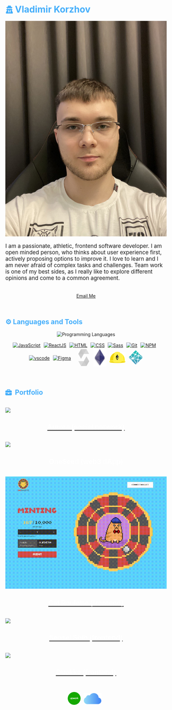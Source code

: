 <h1 style="color: #44AEFB;display:flex;align-items:center">
<svg xmlns="http://www.w3.org/2000/svg" viewBox="0 0 448 512" style="&#10;    fill:#44AEFB;width: 25px;height: 25px;margin-right:5px"><path d="M224 16c-6.7 0-10.8-2.8-15.5-6.1C201.9 5.4 194 0 176 0c-30.5 0-52 43.7-66 89.4C62.7 98.1 32 112.2 32 128c0 14.3 25 27.1 64.6 35.9c-.4 4-.6 8-.6 12.1c0 17 3.3 33.2 9.3 48H45.4C38 224 32 230 32 237.4c0 1.7 .3 3.4 1 5l38.8 96.9C28.2 371.8 0 423.8 0 482.3C0 498.7 13.3 512 29.7 512H418.3c16.4 0 29.7-13.3 29.7-29.7c0-58.5-28.2-110.4-71.7-143L415 242.4c.6-1.6 1-3.3 1-5c0-7.4-6-13.4-13.4-13.4H342.7c6-14.8 9.3-31 9.3-48c0-4.1-.2-8.1-.6-12.1C391 155.1 416 142.3 416 128c0-15.8-30.7-29.9-78-38.6C324 43.7 302.5 0 272 0c-18 0-25.9 5.4-32.5 9.9c-4.8 3.3-8.8 6.1-15.5 6.1zm56 208H267.6c-16.5 0-31.1-10.6-36.3-26.2c-2.3-7-12.2-7-14.5 0c-5.2 15.6-19.9 26.2-36.3 26.2H168c-22.1 0-40-17.9-40-40V169.6c28.2 4.1 61 6.4 96 6.4s67.8-2.3 96-6.4V184c0 22.1-17.9 40-40 40zm-88 96l16 32L176 480 128 288l64 32zm128-32L272 480 240 352l16-32 64-32z"/></svg>
  Vladimir Korzhov
</h1>

<img src="./photo.jpg" />

<p style="font-size: 17px;" >
  I am a passionate, athletic, frontend software developer. I am open minded person, who thinks about user experience first, actively proposing options to improve it. I love to learn and I am never afraid of complex tasks and challenges. Team work is one of my best sides, as I really like to explore different opinions and come to a common agreement.
<br>
<br>
<div align="center">

[Email Me](mailto:korgov.vova@icloud.com)
</div>
</p>    
<br>
<!-- Languages and Tools -->

<h2 style="color: #44AEFB">⚙️ Languages and Tools</h2>
<div align="center" style="display:block;">
    <img width="100px" alt="Programming Languages" src="https://user-images.githubusercontent.com/78341798/194531121-47b0119a-ce00-439d-b586-125f86acb098.png"/> 
</div>
<br>   
<!-- Icons Resources -->
<!-- https://devicon.dev/ -->
<!-- https://cdn.jsdelivr.net/npm/simple-icons@v3/icons/ -->
<div style="display:flex;flex-wrap:wrap;justify-content:center;align-items:center">
  <a href="https://developer.mozilla.org/en-US/docs/Web/JavaScript" target="_blank" rel="noreferrer">
      <img  alt="JavaScript" height="50px" style="padding-right:10px;" src="https://cdn.jsdelivr.net/gh/devicons/devicon/icons/javascript/javascript-plain.svg"/>
  </a>
  <a href="https://reactjs.org/" target="_blank" rel="noreferrer">
      <img  alt="ReactJS" height="50px" style="padding-right:10px;" src="https://cdn.jsdelivr.net/gh/devicons/devicon/icons/react/react-original.svg" />
  </a>
  <a href="https://developer.mozilla.org/en-US/docs/Web/HTML" target="_blank" rel="noreferrer">
      <img  alt="HTML" height="50px" style="padding-right:10px;" src="https://cdn.jsdelivr.net/gh/devicons/devicon/icons/html5/html5-original.svg"/>
  </a>
  <a href="https://developer.mozilla.org/en-US/docs/Web/CSS" target="_blank" rel="noreferrer">
      <img  alt="CSS" height="50px" style="padding-right:10px;" src="https://cdn.jsdelivr.net/gh/devicons/devicon/icons/css3/css3-original.svg"/>
  </a>
  <a href="https://sass-lang.com/" target="_blank" rel="noreferrer">
      <img  alt="Sass" height="50px" style="padding-right:10px;" src="https://cdn.jsdelivr.net/gh/devicons/devicon/icons/sass/sass-original.svg"/>
  </a>  
  <a href="https://git-scm.com/" target="_blank" rel="noreferrer">
      <img  alt="Git" height="50px" style="padding-right:10px;" src="https://cdn.jsdelivr.net/gh/devicons/devicon/icons/git/git-original.svg"/>
  </a>
  <a href="https://www.npmjs.com/" target="_blank" rel="noreferrer">
      <img  alt="NPM" height="50px" style="padding-right:10px;" src="https://cdn.jsdelivr.net/gh/devicons/devicon/icons/npm/npm-original-wordmark.svg"/>
  </a>
  <a href="https://code.visualstudio.com/" target="_blank" rel="noreferrer">
      <img  alt="vscode" height="50px" style="padding-right:10px;"src="https://cdn.jsdelivr.net/gh/devicons/devicon/icons/vscode/vscode-original.svg"/>
  </a>
  <a href="https://www.figma.com/" target="_blank" rel="noreferrer">
      <img  alt="Figma" height="50px" style="padding-right:10px;" src="https://cdn.jsdelivr.net/gh/devicons/devicon/icons/figma/figma-original.svg"/> 
  </a>
  <a href="https://soliditylang.org/" target="_blank" rel="noreferrer">
      <svg xmlns="http://www.w3.org/2000/svg" width="60px" height="60px" viewBox="0 0 32 32"><title>file_type_solidity</title><path d="M20.477,2l-4.5,8h-9l4.5-8h9" style="fill:#c1c1c1;opacity:0.45;isolation:isolate"/><path d="M11.52,30l4.5-8h9l-4.5,8h-9" style="fill:#c1c1c1;opacity:0.45;isolation:isolate"/><path d="M15.975,10h9l-4.5-8h-9Z" style="fill:#c1c1c1;opacity:0.6;isolation:isolate"/><path d="M16.022,22h-9l4.5,8h9Z" style="fill:#c1c1c1;opacity:0.6;isolation:isolate"/><path d="M11.477,18l4.5-8-4.5-8-4.5,8Z" style="fill:#c1c1c1;opacity:0.8;isolation:isolate"/><path d="M20.52,14l-4.5,8,4.5,8,4.5-8Z" style="fill:#c1c1c1;opacity:0.8;isolation:isolate"/></svg>
  </a>
  <a href="https://ethereum.org/en/" target="_blank" rel="noreferrer">
    <img  alt="Eth" width="40px" height="auto" style="padding-right:10px;" src="./Ethereum_logo_translucent.png"/> 
  </a>
  <a href="https://hardhat.org/" target="_blank" rel="noreferrer">
    <img  alt="Hardhat" width="50px" height="auto" style="padding-right:10px;" src="./hardhat.png"/> 
  </a>
  <a href="https://www.netlify.com/" target="_blank" rel="noreferrer">
<svg xmlns="http://www.w3.org/2000/svg" width="45px" height="45px" viewBox="0 0 40 40">
  <defs>
    <radialGradient id="a" cy="0%" r="100.11%" fx="50%" fy="0%" gradientTransform="matrix(0 .9989 -1.152 0 .5 -.5)">
      <stop offset="0%" stop-color="#20C6B7"/>
      <stop offset="100%" stop-color="#4D9ABF"/>
    </radialGradient>
  </defs>
  <path fill="url(#a)" d="M28.589 14.135l-.014-.006c-.008-.003-.016-.006-.023-.013a.11.11 0 0 1-.028-.093l.773-4.726 3.625 3.626-3.77 1.604a.083.083 0 0 1-.033.006h-.015c-.005-.003-.01-.007-.02-.017a1.716 1.716 0 0 0-.495-.381zm5.258-.288l3.876 3.876c.805.806 1.208 1.208 1.355 1.674.022.069.04.138.054.209l-9.263-3.923a.728.728 0 0 0-.015-.006c-.037-.015-.08-.032-.08-.07 0-.038.044-.056.081-.071l.012-.005 3.98-1.684zm5.127 7.003c-.2.376-.59.766-1.25 1.427l-4.37 4.369-5.652-1.177-.03-.006c-.05-.008-.103-.017-.103-.062a1.706 1.706 0 0 0-.655-1.193c-.023-.023-.017-.059-.01-.092 0-.005 0-.01.002-.014l1.063-6.526.004-.022c.006-.05.015-.108.06-.108a1.73 1.73 0 0 0 1.16-.665c.009-.01.015-.021.027-.027.032-.015.07 0 .103.014l9.65 4.082zm-6.625 6.801l-7.186 7.186 1.23-7.56.002-.01c.001-.01.003-.02.006-.029.01-.024.036-.034.061-.044l.012-.005a1.85 1.85 0 0 0 .695-.517c.024-.028.053-.055.09-.06a.09.09 0 0 1 .029 0l5.06 1.04zm-8.707 8.707l-.81.81-8.955-12.942a.424.424 0 0 0-.01-.014c-.014-.019-.029-.038-.026-.06.001-.016.011-.03.022-.042l.01-.013c.027-.04.05-.08.075-.123l.02-.035.003-.003c.014-.024.027-.047.051-.06.021-.01.05-.006.073-.001l9.921 2.046a.164.164 0 0 1 .076.033c.013.013.016.027.019.043a1.757 1.757 0 0 0 1.028 1.175c.028.014.016.045.003.078a.238.238 0 0 0-.015.045c-.125.76-1.197 7.298-1.485 9.063zm-1.692 1.691c-.597.591-.949.904-1.347 1.03a2 2 0 0 1-1.206 0c-.466-.148-.869-.55-1.674-1.356L8.73 28.73l2.349-3.643c.011-.018.022-.034.04-.047.025-.018.061-.01.091 0a2.434 2.434 0 0 0 1.638-.083c.027-.01.054-.017.075.002a.19.19 0 0 1 .028.032L21.95 38.05zM7.863 27.863L5.8 25.8l4.074-1.738a.084.084 0 0 1 .033-.007c.034 0 .054.034.072.065a2.91 2.91 0 0 0 .13.184l.013.016c.012.017.004.034-.008.05l-2.25 3.493zm-2.976-2.976l-2.61-2.61c-.444-.444-.766-.766-.99-1.043l7.936 1.646a.84.84 0 0 0 .03.005c.049.008.103.017.103.063 0 .05-.059.073-.109.092l-.023.01-4.337 1.837zM.831 19.892a2 2 0 0 1 .09-.495c.148-.466.55-.868 1.356-1.674l3.34-3.34a2175.525 2175.525 0 0 0 4.626 6.687c.027.036.057.076.026.106-.146.161-.292.337-.395.528a.16.16 0 0 1-.05.062c-.013.008-.027.005-.042.002H9.78L.831 19.891zm5.68-6.403l4.491-4.491c.422.185 1.958.834 3.332 1.414 1.04.44 1.988.84 2.286.97.03.012.057.024.07.054.008.018.004.041 0 .06a2.003 2.003 0 0 0 .523 1.828c.03.03 0 .073-.026.11l-.014.021-4.56 7.063c-.012.02-.023.037-.043.05-.024.015-.058.008-.086.001a2.274 2.274 0 0 0-.543-.074c-.164 0-.342.03-.522.063h-.001c-.02.003-.038.007-.054-.005a.21.21 0 0 1-.045-.051l-4.808-7.013zm5.398-5.398l5.814-5.814c.805-.805 1.208-1.208 1.674-1.355a2 2 0 0 1 1.206 0c.466.147.869.55 1.674 1.355l1.26 1.26-4.135 6.404a.155.155 0 0 1-.041.048c-.025.017-.06.01-.09 0a2.097 2.097 0 0 0-1.92.37c-.027.028-.067.012-.101-.003-.54-.235-4.74-2.01-5.341-2.265zm12.506-3.676l3.818 3.818-.92 5.698v.015a.135.135 0 0 1-.008.038c-.01.02-.03.024-.05.03a1.83 1.83 0 0 0-.548.273.154.154 0 0 0-.02.017c-.011.012-.022.023-.04.025a.114.114 0 0 1-.043-.007l-5.818-2.472-.011-.005c-.037-.015-.081-.033-.081-.071a2.198 2.198 0 0 0-.31-.915c-.028-.046-.059-.094-.035-.141l4.066-6.303zm-3.932 8.606l5.454 2.31c.03.014.063.027.076.058a.106.106 0 0 1 0 .057c-.016.08-.03.171-.03.263v.153c0 .038-.039.054-.075.069l-.011.004c-.864.369-12.13 5.173-12.147 5.173-.017 0-.035 0-.052-.017-.03-.03 0-.072.027-.11a.76.76 0 0 0 .014-.02l4.482-6.94.008-.012c.026-.042.056-.089.104-.089l.045.007c.102.014.192.027.283.027.68 0 1.31-.331 1.69-.897a.16.16 0 0 1 .034-.04c.027-.02.067-.01.098.004zm-6.246 9.185l12.28-5.237s.018 0 .035.017c.067.067.124.112.179.154l.027.017c.025.014.05.03.052.056 0 .01 0 .016-.002.025L25.756 23.7l-.004.026c-.007.05-.014.107-.061.107a1.729 1.729 0 0 0-1.373.847l-.005.008c-.014.023-.027.045-.05.057-.021.01-.048.006-.07.001l-9.793-2.02c-.01-.002-.152-.519-.163-.52z"/>
</svg>
  </a>
</div>
<br>
<br>

<!-- Latest YouTube Videos -->

<h2 style="color: #44AEFB;display:flex;align-items:center">
  <svg xmlns="http://www.w3.org/2000/svg" style="margin-right: 10px" width="20px" height="20px" fill="#44AEFB" viewBox="0 0 512 512"><path d="M184 48H328c4.4 0 8 3.6 8 8V96H176V56c0-4.4 3.6-8 8-8zm-56 8V96H64C28.7 96 0 124.7 0 160v96H192 320 512V160c0-35.3-28.7-64-64-64H384V56c0-30.9-25.1-56-56-56H184c-30.9 0-56 25.1-56 56zM512 288H320v32c0 17.7-14.3 32-32 32H224c-17.7 0-32-14.3-32-32V288H0V416c0 35.3 28.7 64 64 64H448c35.3 0 64-28.7 64-64V288z"/></svg>
  Portfolio
</h2>
<br />
<div style="display:flex;flex-direction:column">
  <a href="https://aurora.reachire.com/">
    <img src="./aurora.gif" />
    <h2 style="color: #fff;text-align:center">Aurora (social network)</h2>
  </a>
  <br />
  <div>
    <img src="./staking.gif" />
    <h2 style="color: #fff;text-align:center">OneSeed (web3 dApp)</h2>
  </div>
  <br />
  <a href="https://thirsty-noyce-eebf1a.netlify.app">
    <img src="./catroulette.gif" />
    <h2 style="color: #fff;text-align:center">Cat Roulette (frontend)</h2>
  </a>
  <br />
  <a href="https://lucid-heisenberg-50986a.netlify.app">
    <img src="./sensei_shib.gif" />
    <h2 style="color: #fff;text-align:center">Sensei Shib (frontend)</h2>
  </a>
  <br />
  <a href="https://upbeat-wing-9fc17f.netlify.app/">
    <img src="./quokka.gif" />
    <h2 style="color: #fff;text-align:center">Quokka (frontend)</h2>
  </a>
</div>
<br>

<!-- Begin Footer -->
<!-- Icons Resources -->
<!-- https://devicon.dev/ -->
<div class="footer" style="display:flex;align-items:center;justify-content:center;margin:15px;">
    <a href="https://www.upwork.com/freelancers/~01b72f8dc40d4284b2" target="_blank">
        <img src="./upwork.svg" width="40px" height="40px" style="margin:0 10px 10px 0;display:block" />
    </a>
    <a href="mailto:korgov.vova@icloud.com" target="_blank">
        <img style="margin:0 10px 10px 0;display:block" src="./icloud.png" alt="gmail" width="55px" height="auto" />
    </a>
</div>
<!-- End Footer -->